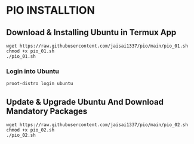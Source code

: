 # PIO INSTALLTION
## Download & Installing Ubuntu in Termux App 
```
wget https://raw.githubusercontent.com/jaisai1337/pio/main/pio_01.sh
chmod +x pio_01.sh
./pio_01.sh
```
### Login into Ubuntu
```
proot-distro login ubuntu
```
## Update & Upgrade Ubuntu And Download Mandatory Packages
```
wget https://raw.githubusercontent.com/jaisai1337/pio/main/pio_02.sh
chmod +x pio_02.sh
./pio_02.sh
```
